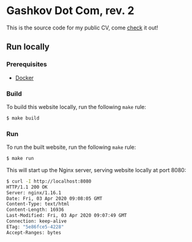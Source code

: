 # Gashkov Dot Com, rev. 2

This is the source code for my public CV, come [check](https://gashkov.com) it
out!


## Run locally

### Prerequisites

- [Docker](https://docs.docker.com/install/)

### Build

To build this website locally, run the following `make` rule:
```sh
$ make build
```

### Run

To run the built website, run the following `make` rule:
```sh
$ make run
```

This will start up the Nginx server, serving website locally at port 8080:
```sh
$ curl -I http://localhost:8080                                                                130 ↵
HTTP/1.1 200 OK
Server: nginx/1.16.1
Date: Fri, 03 Apr 2020 09:08:05 GMT
Content-Type: text/html
Content-Length: 16936
Last-Modified: Fri, 03 Apr 2020 09:07:49 GMT
Connection: keep-alive
ETag: "5e86fce5-4228"
Accept-Ranges: bytes
```